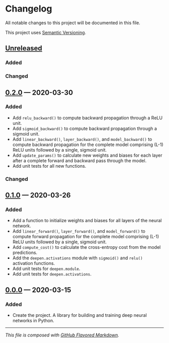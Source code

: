 # Changelog
All notable changes to this project will be documented in this file.

This project uses [Semantic Versioning][sv].

## [Unreleased][new]

### Added

### Changed

## [0.2.0][0.2.0] — 2020-03-30

### Added
- Add `relu_backward()` to compute backward propagation through a ReLU unit.
- Add `sigmoid_backward()` to compute backward propagation through a sigmoid unit.
- Add `linear_backward()`, `layer_backward()`, and `model_backward()` to compute
  backward propagation for the complete model comprising (L-1) ReLU units
  followed by a single, sigmoid unit.
- Add `update_params()` to calculate new weights and biases for each layer after
  a complete forward and backward pass through the model.
- Add unit tests for all new functions.

### Changed

## [0.1.0][0.1.0] — 2020-03-26

### Added
- Add a function to initialize weights and biases for all layers of the neural
  network.
- Add `linear_forward()`, `layer_forward()`, and `model_forward()` to compute
  forward propagation for the complete model comprising (L-1) ReLU units
  followed by a single, sigmoid unit.
- Add `compute_cost()` to calculate the cross-entropy cost from the model
  predictions.
- Add the `deepen.activations` module with `sigmoid()` and `relu()` activation
  functions.
- Add unit tests for `deepen.module`.
- Add unit tests for `deepen.activations`.

## [0.0.0][0.0.0] — 2020-03-15

### Added
- Create the project. A library for building and training deep neural networks
  in Python.

---
_This file is composed with [GitHub Flavored Markdown][gfm]._

[gfm]: https://github.github.com/gfm/
[sv]: https://semver.org

[new]: https://github.com/petejh/deepen/compare/HEAD..v0.2.0
[0.2.0]: https://github.com/petejh/deepen/releases/tag/v0.2.0
[0.1.0]: https://github.com/petejh/deepen/releases/tag/v0.1.0
[0.0.0]: https://github.com/petejh/deepen/releases/tag/v0.0.0
